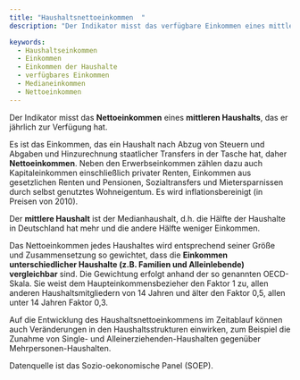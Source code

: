 ```yaml
---
title: "Haushaltsnettoeinkommen  "
description: "Der Indikator misst das verfügbare Einkommen eines mittleren Haushalts, das er jährlich zur Verfügung hat."

keywords:
  - Haushaltseinkommen
  - Einkommen
  - Einkommen der Haushalte
  - verfügbares Einkommen
  - Medianeinkommen
  - Nettoeinkommen
---
```

<!-- Prologue start -->

Der Indikator misst das **Nettoeinkommen** eines **mittleren Haushalts**, das er jährlich zur Verfügung hat.

Es ist das Einkommen, das ein Haushalt nach Abzug von Steuern und Abgaben und Hinzurechnung staatlicher Transfers in der Tasche hat, daher **Nettoeinkommen**. Neben den Erwerbseinkommen zählen dazu auch Kapitaleinkommen einschließlich privater Renten, Einkommen aus gesetzlichen Renten und Pensionen, Sozialtransfers und Mietersparnissen durch selbst genutztes Wohneigentum. Es wird inflationsbereinigt (in Preisen von 2010).

Der **mittlere Haushalt** ist der Medianhaushalt, d.h. die Hälfte der Haushalte in Deutschland hat mehr und die andere Hälfte weniger Einkommen. 

Das Nettoeinkommen jedes Haushaltes wird entsprechend seiner Größe und Zusammensetzung so gewichtet, dass die **Einkommen unterschiedlicher Haushalte (z.B. Familien und Alleinlebende) vergleichbar** sind. Die Gewichtung erfolgt anhand der so genannten OECD-Skala. Sie weist dem Haupteinkommensbezieher den Faktor 1 zu, allen anderen Haushaltsmitgliedern von 14 Jahren und älter den Faktor 0,5, allen unter 14 Jahren Faktor 0,3.

Auf die Entwicklung des Haushaltsnettoeinkommens im Zeitablauf können auch Veränderungen in den Haushaltsstrukturen einwirken, zum Beispiel die Zunahme von Single- und Alleinerziehenden-Haushalten gegenüber Mehrpersonen-Haushalten.

Datenquelle ist das Sozio-oekonomische Panel (SOEP). 

<!-- Prologue end -->

<!--ChartList-->


